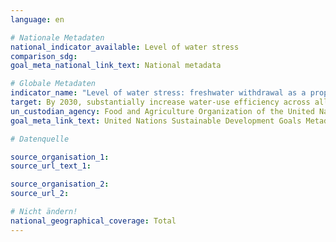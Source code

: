 ```yaml
---
language: en

# Nationale Metadaten
national_indicator_available: Level of water stress
comparison_sdg:
goal_meta_national_link_text: National metadata

# Globale Metadaten
indicator_name: "Level of water stress: freshwater withdrawal as a proportion of available freshwater resources"
target: By 2030, substantially increase water-use efficiency across all sectors and ensure sustainable withdrawals and supply of freshwater to address water scarcity and substantially reduce the number of people suffering from water scarcity
un_custodian_agency: Food and Agriculture Organization of the United Nations (FAO)
goal_meta_link_text: United Nations Sustainable Development Goals Metadata

# Datenquelle

source_organisation_1:
source_url_text_1:

source_organisation_2:
source_url_2:

# Nicht ändern!
national_geographical_coverage: Total
---
```

